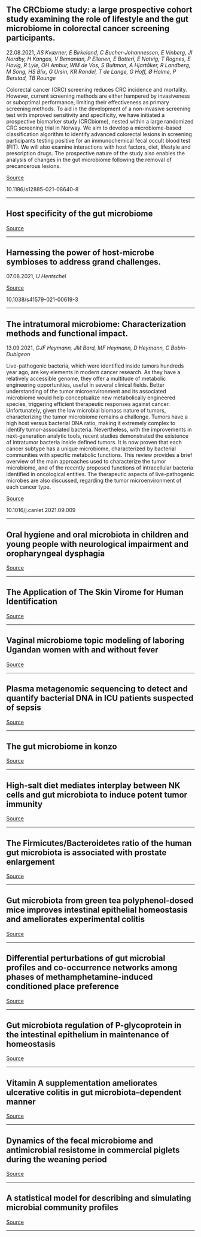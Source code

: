## The CRCbiome study: a large prospective cohort study examining the role of lifestyle and the gut microbiome in colorectal cancer screening participants.
 22.08.2021, _AS Kværner, E Birkeland, C Bucher-Johannessen, E Vinberg, JI Nordby, H Kangas, V Bemanian, P Ellonen, E Botteri, E Natvig, T Rognes, E Hovig, R Lyle, OH Ambur, WM de Vos, S Bultman, A Hjartåker, R Landberg, M Song, HS Blix, G Ursin, KR Randel, T de Lange, G Hoff, Ø Holme, P Berstad, TB Rounge_


Colorectal cancer (CRC) screening reduces CRC incidence and mortality. However, current screening methods are either hampered by invasiveness or suboptimal performance, limiting their effectiveness as primary screening methods. To aid in the development of a non-invasive screening test with improved sensitivity and specificity, we have initiated a prospective biomarker study (CRCbiome), nested within a large randomized CRC screening trial in Norway. We aim to develop a microbiome-based classification algorithm to identify advanced colorectal lesions in screening participants testing positive for an immunochemical fecal occult blood test (FIT). We will also examine interactions with host factors, diet, lifestyle and prescription drugs. The prospective nature of the study also enables the analysis of changes in the gut microbiome following the removal of precancerous lesions.

[Source](https://www.nature.com/articles/s41579-021-00562-3)

10.1186/s12885-021-08640-8

---

## Host specificity of the gut microbiome

[Source](https://www.nature.com/articles/s41579-021-00562-3)

---

## Harnessing the power of host-microbe symbioses to address grand challenges.
 07.08.2021, _U Hentschel_



[Source](https://www.nature.com/articles/s41579-021-00619-3)

10.1038/s41579-021-00619-3

---

## The intratumoral microbiome: Characterization methods and functional impact.
 13.09.2021, _CJF Heymann, JM Bard, MF Heymann, D Heymann, C Bobin-Dubigeon_


Live-pathogenic bacteria, which were identified inside tumors hundreds year ago, are key elements in modern cancer research. As they have a relatively accessible genome, they offer a multitude of metabolic engineering opportunities, useful in several clinical fields. Better understanding of the tumor microenvironment and its associated microbiome would help conceptualize new metabolically engineered species, triggering efficient therapeutic responses against cancer. Unfortunately, given the low microbial biomass nature of tumors, characterizing the tumor microbiome remains a challenge. Tumors have a high host versus bacterial DNA ratio, making it extremely complex to identify tumor-associated bacteria. Nevertheless, with the improvements in next-generation analytic tools, recent studies demonstrated the existence of intratumor bacteria inside defined tumors. It is now proven that each cancer subtype has a unique microbiome, characterized by bacterial communities with specific metabolic functions. This review provides a brief overview of the main approaches used to characterize the tumor microbiome, and of the recently proposed functions of intracellular bacteria identified in oncological entities. The therapeutic aspects of live-pathogenic microbes are also discussed, regarding the tumor microenvironment of each cancer type.

[Source](https://www.sciencedirect.com/science/article/abs/pii/S0304383521004560)

10.1016/j.canlet.2021.09.009

---

## Oral hygiene and oral microbiota in children and young people with neurological impairment and oropharyngeal dysphagia

[Source](https://www.nature.com/articles/s41598-021-97425-x)

---

## The Application of The Skin Virome for Human Identification

[Source](https://www.biorxiv.org/content/10.1101/2021.09.10.459834v1.abstract)

---

## Vaginal microbiome topic modeling of laboring Ugandan women with and without fever

[Source](https://www.nature.com/articles/s41522-021-00244-1)

---

## Plasma metagenomic sequencing to detect and quantify bacterial DNA in ICU patients suspected of sepsis

[Source](https://journals.lww.com/jtrauma/Abstract/9000/Plasma_metagenomic_sequencing_to_detect_and.97305.aspx)

---

## The gut microbiome in konzo

[Source](https://www.nature.com/articles/s41467-021-25694-1)

---

## High-salt diet mediates interplay between NK cells and gut microbiota to induce potent tumor immunity

[Source](https://www.science.org/doi/10.1126/sciadv.abg5016)

---

## The Firmicutes/Bacteroidetes ratio of the human gut microbiota is associated with prostate enlargement

[Source](https://onlinelibrary.wiley.com/doi/10.1002/pros.24223)

---

## Gut microbiota from green tea polyphenol-dosed mice improves intestinal epithelial homeostasis and ameliorates experimental colitis

[Source](https://microbiomejournal.biomedcentral.com/articles/10.1186/s40168-021-01115-9)

---

## Differential perturbations of gut microbial profiles and co-occurrence networks among phases of methamphetamine-induced conditioned place preference

[Source](https://onlinelibrary.wiley.com/doi/10.1002/jnr.24963)

---

## Gut microbiota regulation of P-glycoprotein in the intestinal epithelium in maintenance of homeostasis

[Source](https://microbiomejournal.biomedcentral.com/articles/10.1186/s40168-021-01137-3)

---

## Vitamin A supplementation ameliorates ulcerative colitis in gut microbiota–dependent manner

[Source](https://www.sciencedirect.com/science/article/abs/pii/S0963996921004671)

---

## Dynamics of the fecal microbiome and antimicrobial resistome in commercial piglets during the weaning period

[Source](https://www.nature.com/articles/s41598-021-97586-9)

---

## A statistical model for describing and simulating microbial community profiles

[Source](https://journals.plos.org/ploscompbiol/article?id=10.1371/journal.pcbi.1008913)

---

